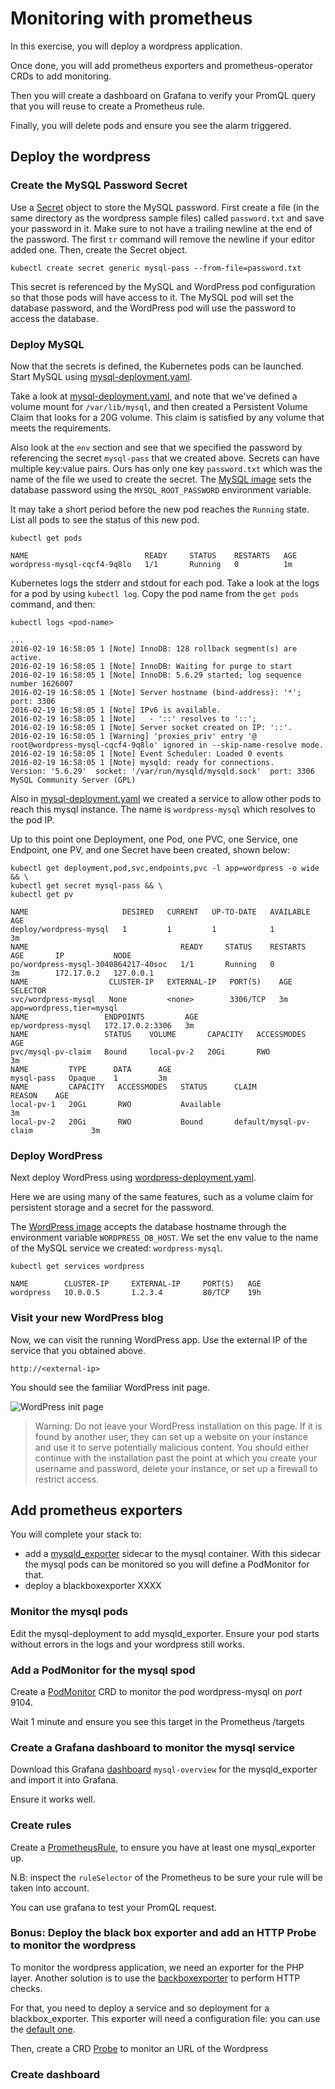 # Monitoring with prometheus

In this exercise, you will deploy a wordpress application.

Once done, you will add prometheus exporters and prometheus-operator CRDs to add monitoring.

Then you will create a dashboard on Grafana to verify your PromQL query that you will reuse to create a Prometheus rule.

Finally, you will delete pods and ensure you see the alarm triggered.

## Deploy the wordpress

### Create the MySQL Password Secret

Use a [Secret](http://kubernetes.io/docs/user-guide/secrets/) object to store the MySQL password. First create a file (in the same directory as the wordpress sample files) called `password.txt` and save your password in it. Make sure to not have a trailing newline at the end of the password. The first `tr` command will remove the newline if your editor added one. Then, create the Secret object.

```shell
kubectl create secret generic mysql-pass --from-file=password.txt
```

This secret is referenced by the MySQL and WordPress pod configuration so that those pods will have access to it. The MySQL pod will set the database password, and the WordPress pod will use the password to access the database.

### Deploy MySQL

Now that the secrets is defined, the Kubernetes pods can be launched. Start MySQL using [mysql-deployment.yaml](mysql-deployment.yaml).

Take a look at [mysql-deployment.yaml](mysql-deployment.yaml), and note that we've defined a volume mount for `/var/lib/mysql`, and then created a Persistent Volume Claim that looks for a 20G volume. 
This claim is satisfied by any volume that meets the requirements.

Also look at the `env` section and see that we specified the password by referencing the secret `mysql-pass` that we created above. Secrets can have multiple key:value pairs. Ours has only one key `password.txt` which was the name of the file we used to create the secret. The [MySQL image](https://hub.docker.com/_/mysql/) sets the database password using the `MYSQL_ROOT_PASSWORD` environment variable.

It may take a short period before the new pod reaches the `Running` state.  List all pods to see the status of this new pod.

```shell
kubectl get pods
```

```shell
NAME                          READY     STATUS    RESTARTS   AGE
wordpress-mysql-cqcf4-9q8lo   1/1       Running   0          1m
```

Kubernetes logs the stderr and stdout for each pod. Take a look at the logs for a pod by using `kubectl log`. Copy the pod name from the `get pods` command, and then:

```shell
kubectl logs <pod-name>
```

```shell
...
2016-02-19 16:58:05 1 [Note] InnoDB: 128 rollback segment(s) are active.
2016-02-19 16:58:05 1 [Note] InnoDB: Waiting for purge to start
2016-02-19 16:58:05 1 [Note] InnoDB: 5.6.29 started; log sequence number 1626007
2016-02-19 16:58:05 1 [Note] Server hostname (bind-address): '*'; port: 3306
2016-02-19 16:58:05 1 [Note] IPv6 is available.
2016-02-19 16:58:05 1 [Note]   - '::' resolves to '::';
2016-02-19 16:58:05 1 [Note] Server socket created on IP: '::'.
2016-02-19 16:58:05 1 [Warning] 'proxies_priv' entry '@ root@wordpress-mysql-cqcf4-9q8lo' ignored in --skip-name-resolve mode.
2016-02-19 16:58:05 1 [Note] Event Scheduler: Loaded 0 events
2016-02-19 16:58:05 1 [Note] mysqld: ready for connections.
Version: '5.6.29'  socket: '/var/run/mysqld/mysqld.sock'  port: 3306  MySQL Community Server (GPL)
```

Also in [mysql-deployment.yaml](mysql-deployment.yaml) we created a service to allow other pods to reach this mysql instance. The name is `wordpress-mysql` which resolves to the pod IP.

Up to this point one Deployment, one Pod, one PVC, one Service, one Endpoint, one PV, and one Secret have been created, shown below:

```shell
kubectl get deployment,pod,svc,endpoints,pvc -l app=wordpress -o wide && \
kubectl get secret mysql-pass && \
kubectl get pv
```

```shell
NAME                     DESIRED   CURRENT   UP-TO-DATE   AVAILABLE   AGE
deploy/wordpress-mysql   1         1         1            1           3m
NAME                                  READY     STATUS    RESTARTS   AGE       IP           NODE
po/wordpress-mysql-3040864217-40soc   1/1       Running   0          3m        172.17.0.2   127.0.0.1
NAME                  CLUSTER-IP   EXTERNAL-IP   PORT(S)    AGE       SELECTOR
svc/wordpress-mysql   None         <none>        3306/TCP   3m        app=wordpress,tier=mysql
NAME                 ENDPOINTS         AGE
ep/wordpress-mysql   172.17.0.2:3306   3m
NAME                 STATUS    VOLUME       CAPACITY   ACCESSMODES   AGE
pvc/mysql-pv-claim   Bound     local-pv-2   20Gi       RWO           3m
NAME         TYPE      DATA      AGE
mysql-pass   Opaque    1         3m
NAME         CAPACITY   ACCESSMODES   STATUS      CLAIM                    REASON    AGE
local-pv-1   20Gi       RWO           Available                                      3m
local-pv-2   20Gi       RWO           Bound       default/mysql-pv-claim             3m
```

### Deploy WordPress

Next deploy WordPress using
[wordpress-deployment.yaml](wordpress-deployment.yaml).

Here we are using many of the same features, such as a volume claim
for persistent storage and a secret for the password.

The [WordPress image](https://hub.docker.com/_/wordpress/) accepts the
database hostname through the environment variable
`WORDPRESS_DB_HOST`. We set the env value to the name of the MySQL
service we created: `wordpress-mysql`.

```shell
kubectl get services wordpress
```

```shell
NAME        CLUSTER-IP     EXTERNAL-IP     PORT(S)   AGE
wordpress   10.0.0.5       1.2.3.4         80/TCP    19h
```

### Visit your new WordPress blog

Now, we can visit the running WordPress app. Use the external IP of
the service that you obtained above.

```shell
http://<external-ip>
```

You should see the familiar WordPress init page.

![WordPress init page](WordPress.png "WordPress init page")

> Warning: Do not leave your WordPress installation on this page. If
> it is found by another user, they can set up a website on your
> instance and use it to serve potentially malicious content. You
> should either continue with the installation past the point at which
> you create your username and password, delete your instance, or set
> up a firewall to restrict access.


## Add prometheus exporters

You will complete your stack to:
* add a [mysqld_exporter](https://github.com/prometheus/mysqld_exporter/blob/master/README.md) sidecar to the mysql container. With this sidecar the mysql pods can be monitored so you will define a PodMonitor for that.
* deploy a blackboxexporter XXXX

### Monitor the mysql pods

Edit the mysql-deployment to add mysqld_exporter.
Ensure your pod starts without errors in the logs and your wordpress still works.

### Add a PodMonitor for the mysql spod

Create a [PodMonitor](https://github.com/prometheus-operator/prometheus-operator/blob/master/Documentation/api.md#podmonitor) CRD to monitor the pod wordpress-mysql on *port* 9104.

Wait 1 minute and ensure you see this target in the Prometheus /targets

### Create a Grafana dashboard to monitor the mysql service

Download this Grafana [dashboard](https://github.com/prometheus/mysqld_exporter/blob/master/mysqld-mixin/dashboards/mysql-overview.json) `mysql-overview` for the mysqld_exporter and import it into Grafana.

Ensure it works well.

### Create rules

Create a [PrometheusRule](https://github.com/prometheus-operator/prometheus-operator/blob/master/Documentation/api.md#prometheusrule), to ensure you have at least one mysql_exporter up.

N.B: inspect the `ruleSelector` of the Prometheus to be sure your rule will be taken into account.

You can use grafana to test your PromQL request.

### Bonus: Deploy the black box exporter and add an HTTP Probe to monitor the wordpress

To monitor the wordpress application, we need an exporter for the PHP layer.
Another solution is to use the [backboxexporter](https://github.com/prometheus/blackbox_exporter) to perform HTTP checks.

For that, you need to deploy a service and so deployment for a blackbox_exporter.
This exporter will need a configuration file: you can use the [default one](https://github.com/prometheus/blackbox_exporter/blob/master/example.yml).

Then, create a CRD [Probe](https://github.com/prometheus-operator/prometheus-operator/blob/master/Documentation/api.md#probe) to monitor an URL of the Wordpress


### Create dashboard
